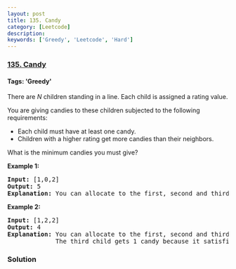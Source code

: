 ```yaml
---
layout: post
title: 135. Candy
category: [Leetcode]
description: 
keywords: ['Greedy', 'Leetcode', 'Hard']
---
```

### [135. Candy](https://leetcode.com/problems/candy)

#### Tags: 'Greedy'

<div class="content__u3I1 question-content__JfgR"><div><p>There are <em>N</em> children standing in a line. Each child is assigned a rating value.</p>
<p>You are giving candies to these children subjected to the following requirements:</p>
<ul>
<li>Each child must have at least one candy.</li>
<li>Children with a higher rating get more candies than their neighbors.</li>
</ul>
<p>What is the minimum candies you must give?</p>
<p><strong>Example 1:</strong></p>
<pre><strong>Input:</strong> [1,0,2]
<strong>Output:</strong> 5
<strong>Explanation:</strong> You can allocate to the first, second and third child with 2, 1, 2 candies respectively.
</pre>
<p><strong>Example 2:</strong></p>
<pre><strong>Input:</strong> [1,2,2]
<strong>Output:</strong> 4
<strong>Explanation:</strong> You can allocate to the first, second and third child with 1, 2, 1 candies respectively.
             The third child gets 1 candy because it satisfies the above two conditions.
</pre>
</div></div>

### Solution
